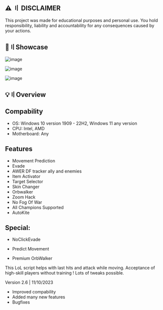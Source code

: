 ## ⚠️ 〢 DISCLAIMER
This project was made for educational purposes and personal use. You hold responsibility, liability and accountability for any consequences caused by your actions.

## 📌〢Showcase

![image](https://github.com/Vini0n/ApexLegendsProjectXOX/assets/147644664/74784a93-0be4-4fd9-83f4-06c69af38bb5)

![image](https://github.com/Vini0n/ApexLegendsProjectXOX/assets/147644664/ccb49022-c6c7-4699-921a-ce2f0a80d174)

![image](https://github.com/Vini0n/ApexLegendsProjectXOX/assets/147644664/44b97b42-8ad0-4254-b84e-3f83577e3cf0)


## 💡〢Overview

## Compability

- OS: Windows 10 version 1909 - 22H2, Windows 11 any version
- CPU: Intel, AMD
- Motherboard: Any

## Features
- Movement Prediction
- Evade
- AWER DF tracker ally and enemies
- Item Activator
- Target Selector
- Skin Changer
- Orbwalker
- Zoom Hack
- No Fog Of War
- All Champions Supported
- AutoKite

## Special:

- NoClickEvade

- Predict Movement 

- Premium OrbWalker

This LoL script helps with last hits and attack while moving. Acceptance of high-skill players without training ! Lots of tweaks possible.

Version 2.6 | 11/10/2023
+ Improved compability
+ Added many new features
+ Bugfixes
